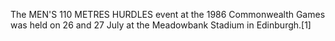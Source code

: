 The MEN'S 110 METRES HURDLES event at the 1986 Commonwealth Games was held on 26 and 27 July at the Meadowbank Stadium in Edinburgh.[1]
